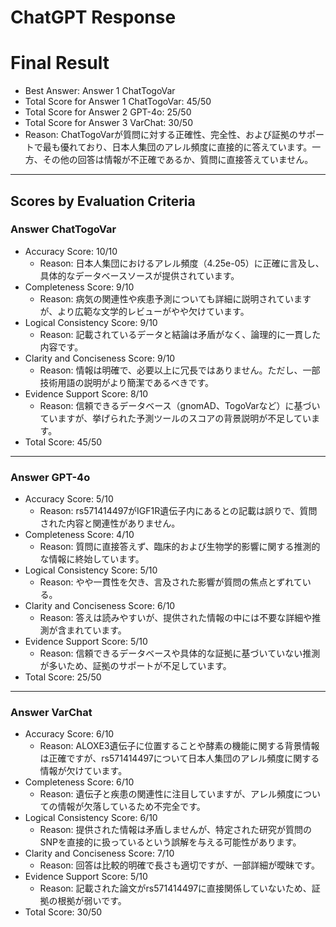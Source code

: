 # ChatGPT Response

# Final Result

- Best Answer: Answer 1 ChatTogoVar
- Total Score for Answer 1 ChatTogoVar: 45/50
- Total Score for Answer 2 GPT-4o: 25/50
- Total Score for Answer 3 VarChat: 30/50
- Reason: ChatTogoVarが質問に対する正確性、完全性、および証拠のサポートで最も優れており、日本人集団のアレル頻度に直接的に答えています。一方、その他の回答は情報が不正確であるか、質問に直接答えていません。

---

## Scores by Evaluation Criteria

### Answer ChatTogoVar
- Accuracy Score: 10/10
  - Reason: 日本人集団におけるアレル頻度（4.25e-05）に正確に言及し、具体的なデータベースソースが提供されています。
- Completeness Score: 9/10
  - Reason: 病気の関連性や疾患予測についても詳細に説明されていますが、より広範な文学的レビューがやや欠けています。
- Logical Consistency Score: 9/10
  - Reason: 記載されているデータと結論は矛盾がなく、論理的に一貫した内容です。
- Clarity and Conciseness Score: 9/10
  - Reason: 情報は明確で、必要以上に冗長ではありません。ただし、一部技術用語の説明がより簡潔であるべきです。
- Evidence Support Score: 8/10
  - Reason: 信頼できるデータベース（gnomAD、TogoVarなど）に基づいていますが、挙げられた予測ツールのスコアの背景説明が不足しています。
- Total Score: 45/50

---

### Answer GPT-4o
- Accuracy Score: 5/10
  - Reason: rs571414497がIGF1R遺伝子内にあるとの記載は誤りで、質問された内容と関連性がありません。
- Completeness Score: 4/10
  - Reason: 質問に直接答えず、臨床的および生物学的影響に関する推測的な情報に終始しています。
- Logical Consistency Score: 5/10
  - Reason: やや一貫性を欠き、言及された影響が質問の焦点とずれている。
- Clarity and Conciseness Score: 6/10
  - Reason: 答えは読みやすいが、提供された情報の中には不要な詳細や推測が含まれています。
- Evidence Support Score: 5/10
  - Reason: 信頼できるデータベースや具体的な証拠に基づいていない推測が多いため、証拠のサポートが不足しています。
- Total Score: 25/50

---

### Answer VarChat
- Accuracy Score: 6/10
  - Reason: ALOXE3遺伝子に位置することや酵素の機能に関する背景情報は正確ですが、rs571414497について日本人集団のアレル頻度に関する情報が欠けています。
- Completeness Score: 6/10
  - Reason: 遺伝子と疾患の関連性に注目していますが、アレル頻度についての情報が欠落しているため不完全です。
- Logical Consistency Score: 6/10
  - Reason: 提供された情報は矛盾しませんが、特定された研究が質問のSNPを直接的に扱っているという誤解を与える可能性があります。
- Clarity and Conciseness Score: 7/10
  - Reason: 回答は比較的明確で長さも適切ですが、一部詳細が曖昧です。
- Evidence Support Score: 5/10
  - Reason: 記載された論文がrs571414497に直接関係していないため、証拠の根拠が弱いです。
- Total Score: 30/50